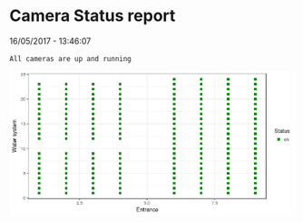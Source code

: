 Camera Status report
================
16/05/2017 - 13:46:07

    All cameras are up and running

![](camreport_files/figure-markdown_github/unnamed-chunk-2-1.png)
